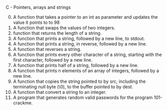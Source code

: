 C - Pointers, arrays and strings

0. A function that takes a pointer to an int as parameter and updates the value it points to to 98
1. A function that swaps the values of two integers.
2. function that returns the length of a string.
3. A function that prints a string, followed by a new line, to stdout.
4. A function that prints a string, in reverse, followed by a new line.
5. A function that reverses a string.
6. A function that prints every other character of a string, starting with the first character, followed by a new line.
7. A function that prints half of a string, followed by a new line.
8. A function that prints n elements of an array of integers, followed by a new line.
9. A function that copies the string pointed to by src, including the terminating null byte (\0), to the buffer pointed to by dest.
10. A function that convert a string to an integer.
11. A program that generates random valid passwords for the program 101-crackme.
